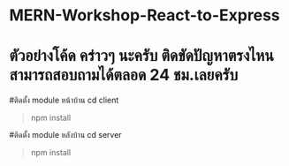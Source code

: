 # MERN-Workshop-React-to-Express
# ตัวอย่างโค้ด คร่าวๆ นะครับ ติดขัดปัญหาตรงไหนสามารถสอบถามได้ตลอด 24 ชม.เลยครับ
#ติดตั้ง module หน้าบ้าน
cd client
>npm install



#ติดตั้ง module หลังบ้าน
cd server
>npm install

